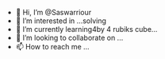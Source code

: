 - 👋 Hi, I’m @Saswarriour
- 👀 I’m interested in ...solving
- 🌱 I’m currently learning4by 4 rubiks cube...
- 💞️ I’m looking to collaborate on ...
- 📫 How to reach me ...

<!---
Saswarriour/Saswarriour is a ✨ special ✨ repository because its `README.md` (this file) appears on your GitHub profile.
You can click the Preview link to take a look at your changes.
--->
